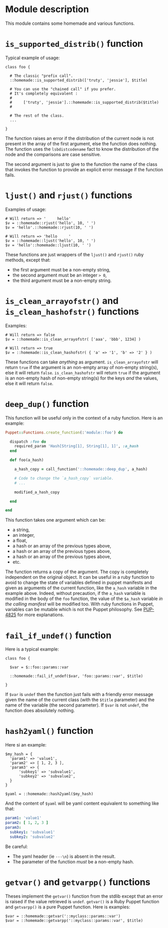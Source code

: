# Module description

This module contains some homemade and various functions.


# `is_supported_distrib()` function

Typical example of usage:

```puppet
class foo {

  # The classic "prefix call".
  ::homemade::is_supported_distrib(['truty', 'jessie'], $title)

  # You can use the "chained call" if you prefer.
  # It's completely equivalent :
  #
  #     ['truty', 'jessie'].::homemade::is_supported_distrib($title)
  #

  # The rest of the class.
  ...

}
```

The function raises an error if the distribution of the
current node is not present in the array of the first
argument, else the function does nothing. The function
uses the `lsbdistcodename` fact to know the distribution
of the node and the comparisons are case sensitive.

The second argument is just to give to the function the
name of the class that invokes the function to provide
an explicit error message if the function fails.


# `ljust()` and `rjust()` functions

Examples of usage:

```puppet
# Will return => '     hello'
$v = ::homemade::rjust('hello', 10, ' ')
$v = 'hello'.::homemade::rjust(10, ' ')

# Will return => 'hello     '
$v = ::homemade::ljust('hello', 10, ' ')
$v = 'hello'::homemade::ljust(10, ' ')
```

These functions are just wrappers of the `ljust()` and
`rjust()` ruby methods, except that:
* the first argument must be a non-empty string,
* the second argument must be an integer `> 0`,
* the third argument must be a non-empty string.


# `is_clean_arrayofstr()` and `is_clean_hashofstr()` functions

Examples:

```puppet
# Will return => false
$v = ::homemade::is_clean_arrayofstr( ['aaa', 'bbb', 1234] )

# Will return => true
$v = ::homemade::is_clean_hashofstr( { 'a' => '1', 'b' => '2' } )
```

These functions can take *anything* as argument. `is_clean_arrayofstr`
will return `true` if the argument is an non-empty array of non-empty
string(s), else it will return `false`. `is_clean_hashofstr` will
return `true` if the argument is an non-empty hash of non-empty
string(s) for the keys *and* the values, else it will return `false`.


# `deep_dup()` function

This function will be useful only in the context of a ruby
function. Here is an example:

```ruby
Puppet::Functions.create_function(:'module::foo') do

  dispatch :foo do
    required_param 'Hash[String[1], String[1], 1]', :a_hash
  end

  def foo(a_hash)

    a_hash_copy = call_function('::homemade::deep_dup', a_hash)

    # Code to change the `a_hash_copy` variable.
    # ...

    modified_a_hash_copy

  end

end
```

This function takes one argument which can be:

- a string,
- an integer,
- a float,
- a hash or an array of the previous types above,
- a hash or an array of the previous types above,
- a hash or an array of the previous types above,
- etc.

The function returns a copy of the argument. The copy is
completely independent on the original object. It can be
useful in a ruby function to avoid to change the state of
variables defined in puppet manifests and given as arguments
of the current function, like the `a_hash` variable in the
example above. Indeed, without precaution, if the `a_hash`
variable is modified in the body of the `foo` function, the
value of the `$a_hash` variable *in the calling manifest*
will be modified too. With ruby functions in Puppet,
variables can be mutable which is not the Puppet philosophy.
See [PUP-4825](https://tickets.puppetlabs.com/browse/PUP-4825)
for more explanations.




# `fail_if_undef()` function

Here is a typical example:

```puppet
class foo {

  $var = $::foo::params::var

  ::homemade::fail_if_undef($var, 'foo::params::var', $title)

}
```

If `$var` is `undef` then the function just fails with a
friendly error message given the name of the current class
(with the `$title` parameter) and the name of the variable
(the second parameter). If `$var` is not `undef`, the
function does absolutely nothing.




# `hash2yaml()` function

Here si an example:

```puppet
$my_hash = {
  'param1' => 'value1',
  'param2' => [ 1, 2, 3 ],
  'param3' => {
      'subkey1' => 'subvalue1',
      'subkey2' => 'subvalue2',
  }
}

$yaml = ::homemade::hash2yaml($my_hash)
```

And the content of `$yaml` will be yaml content equivalent
to something like that:

```yaml
param1: 'value1'
param2: [ 1, 2, 3 ]
param3:
  subkey1: 'subvalue1'
  subkey2: 'subvalue2'
```

Be careful:
* The yaml header (ie `---\n`) is absent in the result.
* The parameter of the function *must* be a non-empty hash.




# `getvar()` and `getvarpp()` functions

Theses implement the `getvar()` function from the stdlib
except that an error is raised if the value retrieved is
`undef`. `getvar()` is a Ruby Puppet function and
`getvarpp()` is a pure Puppet function. Here is examples:

```puppet
$var = ::homemade::getvar('::myclass::params::var')
$var = ::homemade::getvarpp('::myclass::params::var', $title)
```





